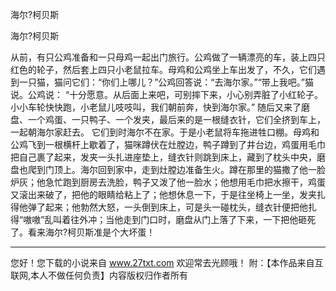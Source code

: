 海尔?柯贝斯

海尔?柯贝斯 

从前，有只公鸡准备和一只母鸡一起出门旅行。公鸡做了一辆漂亮的车，装上四只红色的轮子，然后套上四只小老鼠拉车。母鸡和公鸡坐上车出发了，不久，它们遇到一只猫，猫问它们：“你们上哪儿？”公鸡回答说：“去海尔家。”“带上我吧。”猫说。公鸡说： 
“十分愿意。从后面上来吧，可别摔下来，小心别弄脏了小红轮子。小小车轮快快跑，小老鼠儿吱吱叫，我们朝前奔，快到海尔家。” 
随后又来了磨盘、一个鸡蛋、一只鸭子、一个发夹，最后来的是一根缝衣针，它们全挤到车上，一起朝海尔家赶去。 
它们到时海尔不在家。于是小老鼠将车拖进牲口棚。母鸡和公鸡飞到一根横杆上歇着了，猫咪蹲伏在灶膛边，鸭子蹲到了井台边，鸡蛋用毛巾把自己裹了起来，发夹一头扎进座垫上，缝衣针则跳到床上，藏到了枕头中央，磨盘也爬到门顶上。海尔回到家中，走到灶膛边准备生火。蹲在那里的猫撒了他一脸炉灰；他急忙跑到厨房去洗脸，鸭子又泼了他一脸水；他想用毛巾把水擦干，鸡蛋又滚出来破了，把他的眼睛给粘上了；他想休息一下，于是往坐椅上一坐，发夹扎得他弹了起来；他勃然大怒，一头倒到床上，可是头一碰枕头，缝衣针便把他扎得“嗷嗷”乱叫着往外冲；当他走到门口时，磨盘从门上落了下来，一下把他砸死了。看来海尔?柯贝斯准是个大坏蛋！ 

                  
--------------------
您好！您下载的小说来自 www.27txt.com 欢迎常去光顾哦！
附：【本作品来自互联网,本人不做任何负责】内容版权归作者所有